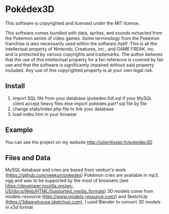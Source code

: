 Pokédex3D
==========

This software is copyrighted and licensed under the MIT license.

This software comes bundled with data, sprites, and sounds extracted from the
Pokémon series of video games.  Some terminology from the Pokémon franchise is
also necessarily used within the software itself.  This is all the intellectual
property of Nintendo, Creatures, inc., and GAME FREAK, inc. and is protected by
various copyrights and trademarks.  The author believes that the use of this
intellectual property for a fan reference is covered by fair use and that the
software is significantly impaired without said property included.  Any use of
this copyrighted property is at your own legal risk.


## Install
1. import SQL file from your database (pokedex.full.sql if your MySQL client accept heavy files else import pokedex.part*.sql file by file
2. change stats/index.php file to link your database
3. load index.htm in your browser


## Example
You can see the project on my website http://julientissier.fr/pokedex3D


## Files and Data
MySQL database and cries are based from veekun's work (https://github.com/veekun/pokedex)
Pokémon cries are available in mp3, ogg and wav to be supported by the most of browsers (see https://developer.mozilla.org/en-US/docs/Web/HTML/Supported_media_formats)
3D models come from models-resource (http://www.models-resource.com/) and SketchUp (https://3dwarehouse.sketchup.com), I used Blender to convert 3D models in x3d format